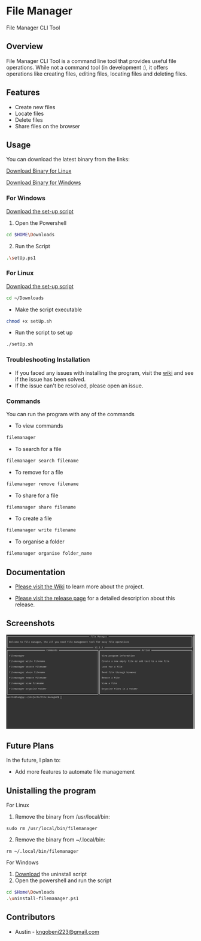 # File Manager

File Manager CLI Tool

## Overview

File Manager CLI Tool is a command line tool that provides useful file operations. While not a command tool (in development :), it offers operations like creating files, editing files, locating files and deleting files.

## Features

- Create new files
- Locate files
- Delete files
- Share files on the browser

## Usage

You can download the latest binary from the links:

[Download Binary for Linux](https://github.com/aust21/file-manager/releases/download/v1.1.3/filemanager)

[Download Binary for Windows](https://github.com/aust21/file-manager/releases/download/v1.1.2-beta/filemanager.exe)

### For Windows

[Download the set-up script](scripts/windows/setUp.ps1)

1. Open the Powershell
```bash
cd $HOME\Downloads
```
2. Run the Script
```bash
.\setUp.ps1
```

### For Linux

[Download the set-up script](scripts/linux/setUp.sh)

```bash
cd ~/Downloads
```

- Make the script executable

```bash
chmod +x setUp.sh
```

- Run the script to set up

```bash
./setUp.sh
```

### Troubleshooting Installation
- If you faced any issues with installing the program, visit the [wiki](https://github.com/aust21/file-manager/wiki/installation#troubleshooting) and see if the issue has been solved.
- If the issue can't be resolved, please open an issue.

### Commands
You can run the program with any of the commands

- To view commands

```bash
filemanager
```

- To search for a file

```bash
filemanager search filename
```

- To remove for a file

```bash
filemanager remove filename
```

- To share for a file

```bash
filemanager share filename
```

- To create a file

```bash
filemanager write filename
```

- To organise a folder

```bash
filemanager organise folder_name
```

## Documentation
- [Please visit the Wiki](https://github.com/aust21/file-manager/wiki/File-Manager-Wiki) to learn more about the project.

- [Please visit the release page](https://github.com/aust21/file-manager/releases/tag/v1.1.3) for a detailed description about this release.

## Screenshots

![main](assets/readmeImages/Screenshot%20from%202024-09-01%2017-28-11.png)

## Future Plans

In the future, I plan to:

- Add more features to automate file management

## Unistalling the program
For Linux
1. Remove the binary from /usr/local/bin:
```
sudo rm /usr/local/bin/filemanager
```

2. Remove the binary from ~/.local/bin:
```
rm ~/.local/bin/filemanager
```

For Windows
1. [Download](scripts/windows/uninstall.ps1) the uninstall script
2. Open the powershell and run the script
```bash
cd $Home\Downloads
.\uninstall-filemanager.ps1
```

## Contributors

- Austin - kngobeni223@gmail.com
